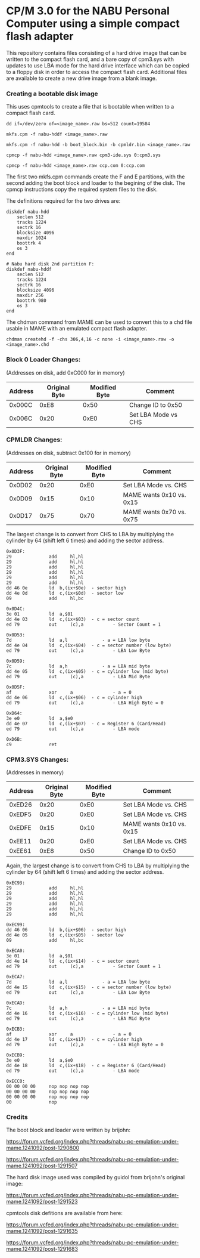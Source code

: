 # CP/M 3.0 for the NABU Personal Computer using a simple compact flash adapter

This repository contains files consisting of a hard drive image that can be written to the compact flash card, and a bare copy of cpm3.sys with updates to use LBA mode for the hard drive interface which can be copied to a floppy disk in order to access the compact flash card.  Additional files are available to create a new drive image from a blank image.

### Creating a bootable disk image

This uses cpmtools to create a file that is bootable when written to a compact flash card.

```
dd if=/dev/zero of=<image_name>.raw bs=512 count=19584

mkfs.cpm -f nabu-hddf <image_name>.raw

mkfs.cpm -f nabu-hdd -b boot_block.bin -b cpmldr.bin <image_name>.raw

cpmcp -f nabu-hdd <image_name>.raw cpm3-ide.sys 0:cpm3.sys

cpmcp -f nabu-hdd <image_name>.raw ccp.com 0:ccp.com
```

The first two mkfs.cpm commands create the F and E partitions, with the second adding the boot block and loader to the begining of the disk.  The cpmcp instructions copy the required system files to the disk.

The definitions required for the two drives are:

```
diskdef nabu-hdd
    seclen 512
    tracks 1224
    sectrk 16
    blocksize 4096
    maxdir 1024
    boottrk 4
    os 3
end

# Nabu hard disk 2nd partition F:
diskdef nabu-hddf
    seclen 512
    tracks 1224
    sectrk 16
    blocksize 4096
    maxdir 256
    boottrk 980
    os 3
end
```

The chdman command from MAME can be used to convert this to a chd file usable in MAME with an emulated compact flash adapter.

```
chdman createhd -f -chs 306,4,16 -c none -i <image_name>.raw -o <image_name>.chd
```

### Block 0 Loader Changes:
(Addresses on disk, add 0xC000 for in memory)

| Address | Original Byte | Modified Byte | Comment |
| ------- | ------------- | ------------- | ------- |
| 0x000C  | 0xE8  | 0x50  | Change ID to 0x50 |
| 0x006C  | 0x20  | 0xE0  | Set LBA Mode vs CHS |

### CPMLDR Changes:
(Addresses on disk, subtract 0x100 for in memory)

| Address | Original Byte | Modified Byte | Comment |
| ------- | ------------- | ------------- | ------- |
| 0x0D02  | 0x20  | 0xE0  | Set LBA Mode vs. CHS |
| 0x0D09  | 0x15  | 0x10  | MAME wants 0x10 vs. 0x15 |
| 0x0D17  | 0x75  | 0x70  | MAME wants 0x70 vs. 0x75 |

The largest change is to convert from CHS to LBA by multiplying the cylinder by 64 (shift left 6 times) and adding the sector address.

```
0x0D3F:
29              add     hl,hl
29              add     hl,hl
29              add     hl,hl
29              add     hl,hl
29              add     hl,hl
29              add     hl,hl
dd 46 0e        ld	b,(ix+$0e)	- sector high
dd 4e 0d        ld	c,(ix+$0d)	- sector low
09              add     hl,bc

0x0D4C:
3e 01           ld	a,$01
dd 4e 03        ld	c,(ix+$03)	- c = sector count
ed 79           out     (c),a           - Sector Count = 1

0x0D53:
7d              ld	a,l             - a = LBA low byte
dd 4e 04        ld	c,(ix+$04)	- c = sector number (low byte)
ed 79           out     (c),a           - LBA Low Byte

0x0D59:
7c              ld	a,h             - a = LBA mid byte
dd 4e 05        ld	c,(ix+$05)	- c = cylinder low (mid byte)
ed 79           out     (c),a           - LBA Mid Byte

0x0D5F:
af              xor     a               - a = 0
dd 4e 06        ld	c,(ix+$06)	- c = cylinder high
ed 79           out     (c),a           - LBA High Byte = 0

0xD64:
3e e0           ld	a,$e0
dd 4e 07        ld	c,(ix+$07)	- c = Register 6 (Card/Head)
ed 79           out     (c),a           - LBA mode

0xD6B:
c9              ret
```

### CPM3.SYS Changes:
(Addresses in memory)

| Address | Original Byte | Modified Byte | Comment |
| ------- | ------------- | ------------- | ------- |
| 0xED26  | 0x20  | 0xE0  | Set LBA Mode vs. CHS |
| 0xEDF5  | 0x20  | 0xE0  | Set LBA Mode vs. CHS |
| 0xEDFE  | 0x15  | 0x10  | MAME wants 0x10 vs. 0x15 |
| 0xEE11  | 0x20  | 0xE0  | Set LBA Mode vs. CHS |
| 0xEE61  | 0xE8  | 0x50  | Change ID to 0x50 |

Again, the largest change is to convert from CHS to LBA by multiplying the cylinder by 64 (shift left 6 times) and adding the sector address.

```
0xEC93:
29              add     hl,hl
29              add     hl,hl
29              add     hl,hl
29              add     hl,hl
29              add     hl,hl
29              add     hl,hl

0xEC99:
dd 46 06        ld	b,(ix+$06)	- sector high
dd 4e 05        ld	c,(ix+$05)	- sector low
09              add     hl,bc

0xECA0:
3e 01           ld	a,$01
dd 4e 14        ld	c,(ix+$14)	- c = sector count
ed 79           out     (c),a           - Sector Count = 1

0xECA7:
7d              ld	a,l             - a = LBA low byte
dd 4e 15        ld	c,(ix+$15)	- c = sector number (low byte)
ed 79           out     (c),a           - LBA Low Byte

0xECAD:
7c              ld	a,h             - a = LBA mid byte
dd 4e 16        ld	c,(ix+$16)	- c = cylinder low (mid byte)
ed 79           out     (c),a           - LBA Mid Byte

0xECB3:
af              xor     a               - a = 0
dd 4e 17        ld	c,(ix+$17)	- c = cylinder high
ed 79           out     (c),a           - LBA High Byte = 0

0xECB9:
3e e0           ld	a,$e0
dd 4e 18        ld	c,(ix+$18)	- c = Register 6 (Card/Head)
ed 79           out     (c),a           - LBA mode

0xECC0:
00 00 00 00     nop nop nop nop
00 00 00 00     nop nop nop nop
00 00 00 00     nop nop nop nop
00              nop
```

### Credits

The boot block and loader were written by brijohn:

https://forum.vcfed.org/index.php?threads/nabu-pc-emulation-under-mame.1241092/post-1290800

https://forum.vcfed.org/index.php?threads/nabu-pc-emulation-under-mame.1241092/post-1291507

The hard disk image used was compiled by guidol from brijohn's original image:

https://forum.vcfed.org/index.php?threads/nabu-pc-emulation-under-mame.1241092/post-1291523

cpmtools disk defitions are available from here:

https://forum.vcfed.org/index.php?threads/nabu-pc-emulation-under-mame.1241092/post-1291635

https://forum.vcfed.org/index.php?threads/nabu-pc-emulation-under-mame.1241092/post-1291683

